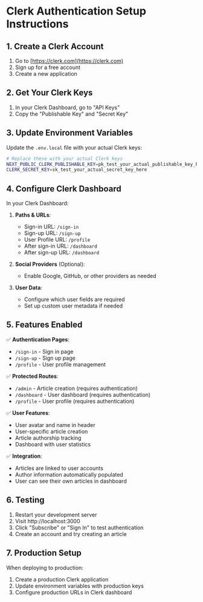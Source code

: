 # Clerk Authentication Setup Instructions

## 1. Create a Clerk Account
1. Go to [https://clerk.com](https://clerk.com)
2. Sign up for a free account
3. Create a new application

## 2. Get Your Clerk Keys
1. In your Clerk Dashboard, go to "API Keys"
2. Copy the "Publishable Key" and "Secret Key"

## 3. Update Environment Variables
Update the `.env.local` file with your actual Clerk keys:

```bash
# Replace these with your actual Clerk keys
NEXT_PUBLIC_CLERK_PUBLISHABLE_KEY=pk_test_your_actual_publishable_key_here
CLERK_SECRET_KEY=sk_test_your_actual_secret_key_here
```

## 4. Configure Clerk Dashboard
In your Clerk Dashboard:

1. **Paths & URLs**:
   - Sign-in URL: `/sign-in`
   - Sign-up URL: `/sign-up`
   - User Profile URL: `/profile`
   - After sign-in URL: `/dashboard`
   - After sign-up URL: `/dashboard`

2. **Social Providers** (Optional):
   - Enable Google, GitHub, or other providers as needed

3. **User Data**:
   - Configure which user fields are required
   - Set up custom user metadata if needed

## 5. Features Enabled

✅ **Authentication Pages**:
- `/sign-in` - Sign in page
- `/sign-up` - Sign up page  
- `/profile` - User profile management

✅ **Protected Routes**:
- `/admin` - Article creation (requires authentication)
- `/dashboard` - User dashboard (requires authentication)
- `/profile` - User profile (requires authentication)

✅ **User Features**:
- User avatar and name in header
- User-specific article creation
- Article authorship tracking
- Dashboard with user statistics

✅ **Integration**:
- Articles are linked to user accounts
- Author information automatically populated
- User can see their own articles in dashboard

## 6. Testing
1. Restart your development server
2. Visit http://localhost:3000
3. Click "Subscribe" or "Sign In" to test authentication
4. Create an account and try creating an article

## 7. Production Setup
When deploying to production:
1. Create a production Clerk application
2. Update environment variables with production keys
3. Configure production URLs in Clerk dashboard
